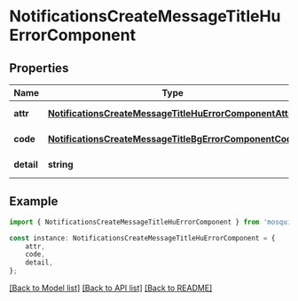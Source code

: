 # NotificationsCreateMessageTitleHuErrorComponent


## Properties

Name | Type | Description | Notes
------------ | ------------- | ------------- | -------------
**attr** | [**NotificationsCreateMessageTitleHuErrorComponentAttr**](NotificationsCreateMessageTitleHuErrorComponentAttr.md) |  | [default to undefined]
**code** | [**NotificationsCreateMessageTitleBgErrorComponentCode**](NotificationsCreateMessageTitleBgErrorComponentCode.md) |  | [default to undefined]
**detail** | **string** |  | [default to undefined]

## Example

```typescript
import { NotificationsCreateMessageTitleHuErrorComponent } from 'mosquito-alert';

const instance: NotificationsCreateMessageTitleHuErrorComponent = {
    attr,
    code,
    detail,
};
```

[[Back to Model list]](../README.md#documentation-for-models) [[Back to API list]](../README.md#documentation-for-api-endpoints) [[Back to README]](../README.md)
